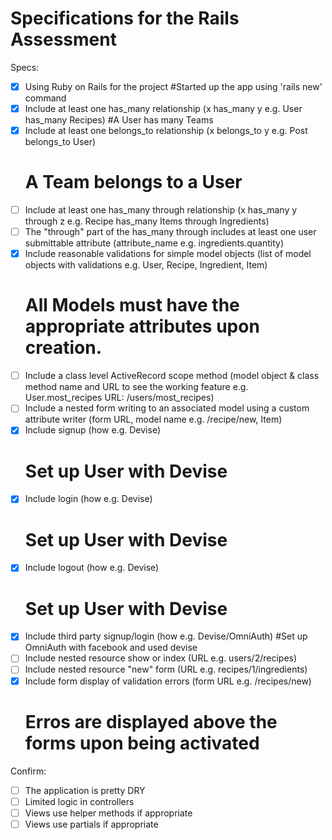 # Specifications for the Rails Assessment

Specs:
- [x] Using Ruby on Rails for the project
  #Started up the app using 'rails new' command
- [X] Include at least one has_many relationship (x has_many y e.g. User has_many Recipes)
  #A User has many Teams
- [X] Include at least one belongs_to relationship (x belongs_to y e.g. Post belongs_to User)
  # A Team belongs to a User
- [ ] Include at least one has_many through relationship (x has_many y through z e.g. Recipe has_many Items through Ingredients)
- [ ] The "through" part of the has_many through includes at least one user submittable attribute (attribute_name e.g. ingredients.quantity)
- [X] Include reasonable validations for simple model objects (list of model objects with validations e.g. User, Recipe, Ingredient, Item)
  # All Models must have the appropriate attributes upon creation.
- [ ] Include a class level ActiveRecord scope method (model object & class method name and URL to see the working feature e.g. User.most_recipes URL: /users/most_recipes)
- [ ] Include a nested form writing to an associated model using a custom attribute writer (form URL, model name e.g. /recipe/new, Item)
- [X] Include signup (how e.g. Devise)
  # Set up User with Devise
- [X] Include login (how e.g. Devise)
  # Set up User with Devise
- [X] Include logout (how e.g. Devise)
  # Set up User with Devise
- [X] Include third party signup/login (how e.g. Devise/OmniAuth)
  #Set up OmniAuth with facebook and used devise
- [ ] Include nested resource show or index (URL e.g. users/2/recipes)
- [ ] Include nested resource "new" form (URL e.g. recipes/1/ingredients)
- [X] Include form display of validation errors (form URL e.g. /recipes/new)
  # Erros are displayed above the forms upon being activated

Confirm:
- [ ] The application is pretty DRY
- [ ] Limited logic in controllers
- [ ] Views use helper methods if appropriate
- [ ] Views use partials if appropriate
